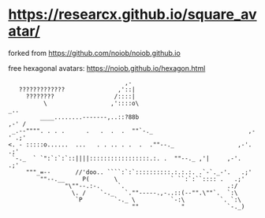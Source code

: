 # https://researcx.github.io/square_avatar/

forked from https://github.com/noiob/noiob.github.io

free hexagonal avatars: https://noiob.github.io/hexagon.html

```
                                 ,-
   ?????????????               ,'::|
     ????????                 /::::|
          \                  ,'::::o\                                      _..
         ____........-------,..::?88b                                  ,-' /
 _.--"""". . . .      .   .  .  .  ""`-._                           ,-' .;'
<. - :::::o......  ...   . . .. . .  .  .""--._                  ,-'. .;'
 `-._  ` `":`:`:`::||||:::::::::::::::::.:. .  ""--._ ,'|     ,-'.  .;'
     """_=--       //'doo.. ````:`:`::::::::::.:.:.:. .`-`._-'.   .;'
         ""--.__     P(       \               ` ``:`:``:::: .   .;'
                "\""--.:-.     `.                             .:/
                  \. /    `-._   `.""-----.,-..::(--"".\""`.  `:\
                   `P         `-._ \          `-:\          `. `:\
                                   ""            "            `-._)
```
